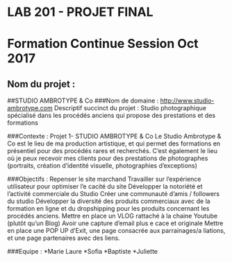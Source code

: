 
# LAB 201 - PROJET FINAL
# Formation Continue Session Oct 2017

## Nom du projet :
##STUDIO AMBROTYPE & Co
###Nom de domaine :
http://www.studio-ambrotype.com
Descriptif succinct du projet :
Studio photographique spécialisé dans les procédés anciens qui propose des prestations et des formations

###Contexte :
Projet 1- STUDIO AMBROTYPE & Co
Le Studio Ambrotype & Co est le lieu de ma production artistique, et qui permet des formations en présentiel pour des procédés rares et recherchés. C’est également le lieu où je peux recevoir mes clients pour des prestations de photographes (portraits, création d’identité visuelle, photographies d’exceptions)

###Objectifs :
Repenser le site marchand
Travailler sur l’expérience utilisateur pour optimiser l’e cacité du site
Développer la notoriété et l’activité commerciale du Studio
Créer une communauté d’amis / followers du studio
Développer la diversité des produits commerciaux avec de la formation en ligne et du dropshipping pour les produits concernant les procédés anciens.
Mettre en place un VLOG rattaché à la chaine Youtube (plutôt qu’un Blog)
Avoir une capture d’email plus e cace et originale
Mettre en place une POP UP d’Exit, une page consacrée aux parrainages/a liations, et une page partenaires avec des liens.

###Equipe :
*Marie Laure
*Sofia
*Baptiste
*Juliette


